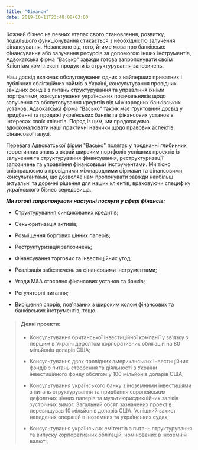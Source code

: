 ```yaml
---
title: "Фінанси"
date: 2019-10-11T23:48:08+03:00
---
```


Кожний бізнес на певних етапах свого становлення, розвитку, подальшого функціонування стикається з необхідністю залучення фінансування. Незалежно від того, йтиме мова про банківське фінансування або залучення ресурсів за допомогою інших інструментів, Адвокатська фірма "Васько" завжди готова запропонувати своїм Клієнтам комплексні продукти із структурування запозичень.

Наш досвід включає обслуговування одних з найперших приватних і публічних облігаційних займів в Україні, консультування провідних західних фондів з питань структурування та управління їхніми портфелями, консультування українських позичальників щодо залучення та обслуговування кредитів від міжнародних банківських установ. Адвокатська фірма "Васько" також має ґрунтовний досвід у придбанні та продажі українських банків та фінансових установ в інтересах своїх клієнтів. Поряд із цим, ми продовжуємо вдосконалювати наші практичні навички щодо правових аспектів фінансової галузі.

Перевага Адвокатської фірми "Васько" полягає у поєднанні глибинних теоретичних знань з вкрай широким портфоліо успішних проектів із залучення та структурування фінансування, реструктуризації запозичень та управління фінансовими інструментами. Ми тісно співпрацюємо з провідними міжнародними фірмами та фінансовими консультантами, що дозволяє нам пропонувати завжди найбільш актуальні та доречні рішення для наших клієнтів, враховуючи специфіку українського бізнес середовища.  

***Ми готові запропонувати наступні послуги у сфері фінансів:***

- Структурування синдикованих кредитів;

- Секьюритизація активів;

- Розміщення боргових цінних паперів;

- Реструктуризація запозичень;

- Фінансування торгових та інвестиційних угод;

- Реалізація забезпечень за фінансовими інструментами;

- Угоди М&A стосовно фінансових установ та банків;

- Регуляторні питання;

- Вирішення спорів, пов'язаних з широким колом фінансових та банківських інструментів, тощо.

> #### Деякі проекти:
>
> - Консультування британської інвестиційної компанії у зв’язку з першим в Україні дефолтом корпоративних облігацій на 80 мільйонів доларів США;
>
> - Консультування двох провідних американських інвестиційних фондів з питань створення та діяльності в України інвестиційного фонду обсягом у 100 мільйонів доларів США;
>
> - Консультування українського банку з іноземними інвестиціями з питань структурування та придбання європейських дефолтних цінних паперів та мультиюрисдикційних заліків зустрічних вимог. Загальний обсяг зазначених проектів перевищував 10 мільйонів доларів США. Успішний захист наведених операцій в іноземних та українських судах;
>
> - Консультування українських емітентів з питань структурування та випуску корпоративних облігацій, номінованих в іноземній валюті;
